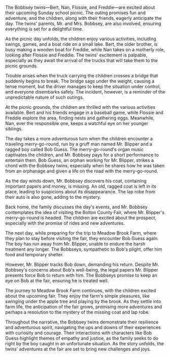 The Bobbsey twins—Bert, Nan, Flossie, and Freddie—are excited about their upcoming Sunday school picnic. The outing promises fun and adventure, and the children, along with their friends, eagerly anticipate the day. The twins' parents, Mr. and Mrs. Bobbsey, are also involved, ensuring everything is set for a delightful time.

As the picnic day unfolds, the children enjoy various activities, including swings, games, and a boat ride on a small lake. Bert, the older brother, is busy making a wooden boat for Freddie, while Nan takes on a motherly role, looking after Flossie and Freddie. The twins' excitement is palpable, especially as they await the arrival of the trucks that will take them to the picnic grounds.

Trouble arises when the truck carrying the children crosses a bridge that suddenly begins to break. The bridge sags under the weight, causing a tense moment, but the driver manages to keep the situation under control, and everyone disembarks safely. The incident, however, is a reminder of the unpredictable nature of such outings.

At the picnic grounds, the children are thrilled with the various activities available. Bert and his friends engage in a baseball game, while Flossie and Freddie explore the area, finding nests and gathering eggs. Meanwhile, Nan, ever the responsible one, keeps a watchful eye on her younger siblings.

The day takes a more adventurous turn when the children encounter a traveling merry-go-round, run by a gruff man named Mr. Blipper and a ragged boy called Bob Guess. The merry-go-round's organ music captivates the children, and Mr. Bobbsey pays for a short performance to entertain them. Bob Guess, an orphan working for Mr. Blipper, strikes a chord with the Bobbsey twins, especially when he shares how he was taken from an orphanage and given a life on the road with the merry-go-round.

As the day winds down, Mr. Bobbsey discovers his coat, containing important papers and money, is missing. An old, ragged coat is left in its place, leading to suspicions about its disappearance. The lap robe from their auto is also gone, adding to the mystery.

Back home, the family discusses the day's events, and Mr. Bobbsey contemplates the idea of visiting the Bolton County Fair, where Mr. Blipper's merry-go-round is headed. The children are excited about the prospect, especially with the promise of rides and new adventures.

The next day, while preparing for the trip to Meadow Brook Farm, where they plan to stay before visiting the fair, they encounter Bob Guess again. The boy has run away from Mr. Blipper, unable to endure the harsh treatment any longer. The Bobbseys, sympathetic to Bob's plight, offer him food and temporary shelter.

However, Mr. Blipper tracks Bob down, demanding his return. Despite Mr. Bobbsey's concerns about Bob's well-being, the legal papers Mr. Blipper presents force Bob to return with him. The Bobbseys promise to keep an eye on Bob at the fair, ensuring he is treated well.

The journey to Meadow Brook Farm continues, with the children excited about the upcoming fair. They enjoy the farm's simple pleasures, like swinging under the apple tree and playing by the brook. As they settle into farm life, the anticipation of the fair grows, promising more adventures and perhaps a resolution to the mystery of the missing coat and lap robe.

Throughout the narrative, the Bobbsey twins demonstrate their resilience and adventurous spirit, navigating the ups and downs of their experiences with curiosity and courage. Their interactions with characters like Bob Guess highlight themes of empathy and justice, as the family seeks to do right by the boy caught in an unfortunate situation. As the story unfolds, the twins' adventures at the fair are set to bring new challenges and joys.